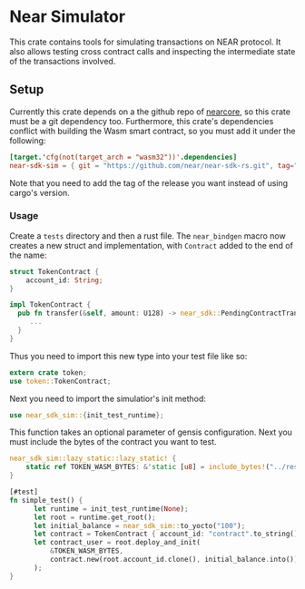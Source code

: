 # Near Simulator

This crate contains tools for simulating transactions on NEAR protocol.
It also allows testing cross contract calls and inspecting the intermediate state of the transactions
involved.

## Setup

Currently this crate depends on a the github repo of [nearcore](https://github.com/near/nearcore), so this crate must be a git dependency too.
Furthermore, this crate's dependencies conflict with building the Wasm smart contract, so you must add it under the following:

```toml
[target.'cfg(not(target_arch = "wasm32"))'.dependencies]
near-sdk-sim = { git = "https://github.com/near/near-sdk-rs.git", tag="2.0.0" }

```

Note that you need to add the tag of the release you want instead of using cargo's version.

### Usage

Create a `tests` directory and then a rust file. The `near_bindgen` macro now creates a new struct and implementation, with `Contract` added to the end of the name:

```rust
struct TokenContract {
    account_id: String;
}

impl TokenContract {
  pub fn transfer(&self, amount: U128) -> near_sdk::PendingContractTransaction{
     ...
  }
}
```

Thus you need to import this new type into your test file like so:

```rust
extern crate token;
use token::TokenContract;
```

Next you need to import the simulatior's init method:

```rust
use near_sdk_sim::{init_test_runtime};
```

This function takes an optional parameter of gensis configuration. Next you must include the bytes of the contract you want to test.

```rust
near_sdk_sim::lazy_static::lazy_static! {
    static ref TOKEN_WASM_BYTES: &'static [u8] = include_bytes!("../res/token.wasm").as_ref();
}
```

```rust
[#test]
fn simple_test() {
      let runtime = init_test_runtime(None);
      let root = runtime.get_root();
      let initial_balance = near_sdk_sim::to_yocto("100");
      let contract = TokenContract { account_id: "contract".to_string() };
      let contract_user = root.deploy_and_init(
          &TOKEN_WASM_BYTES,
          contract.new(root.account_id.clone(), initial_balance.into()),
      );
}
```

